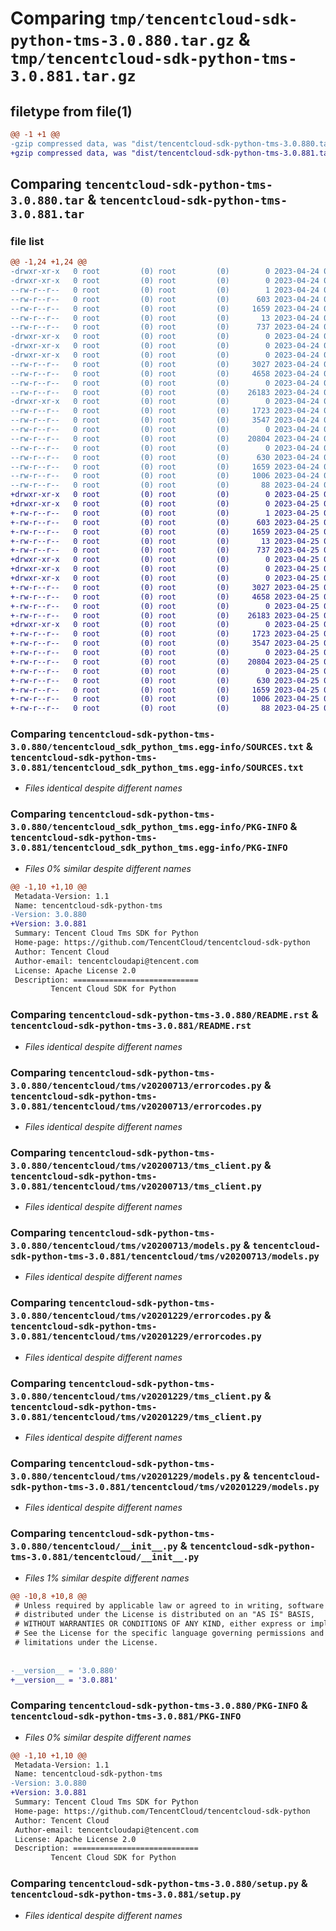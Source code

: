 # Comparing `tmp/tencentcloud-sdk-python-tms-3.0.880.tar.gz` & `tmp/tencentcloud-sdk-python-tms-3.0.881.tar.gz`

## filetype from file(1)

```diff
@@ -1 +1 @@
-gzip compressed data, was "dist/tencentcloud-sdk-python-tms-3.0.880.tar", last modified: Mon Apr 24 03:47:04 2023, max compression
+gzip compressed data, was "dist/tencentcloud-sdk-python-tms-3.0.881.tar", last modified: Tue Apr 25 00:59:16 2023, max compression
```

## Comparing `tencentcloud-sdk-python-tms-3.0.880.tar` & `tencentcloud-sdk-python-tms-3.0.881.tar`

### file list

```diff
@@ -1,24 +1,24 @@
-drwxr-xr-x   0 root         (0) root         (0)        0 2023-04-24 03:47:04.000000 tencentcloud-sdk-python-tms-3.0.880/
-drwxr-xr-x   0 root         (0) root         (0)        0 2023-04-24 03:47:04.000000 tencentcloud-sdk-python-tms-3.0.880/tencentcloud_sdk_python_tms.egg-info/
--rw-r--r--   0 root         (0) root         (0)        1 2023-04-24 03:47:04.000000 tencentcloud-sdk-python-tms-3.0.880/tencentcloud_sdk_python_tms.egg-info/dependency_links.txt
--rw-r--r--   0 root         (0) root         (0)      603 2023-04-24 03:47:04.000000 tencentcloud-sdk-python-tms-3.0.880/tencentcloud_sdk_python_tms.egg-info/SOURCES.txt
--rw-r--r--   0 root         (0) root         (0)     1659 2023-04-24 03:47:04.000000 tencentcloud-sdk-python-tms-3.0.880/tencentcloud_sdk_python_tms.egg-info/PKG-INFO
--rw-r--r--   0 root         (0) root         (0)       13 2023-04-24 03:47:04.000000 tencentcloud-sdk-python-tms-3.0.880/tencentcloud_sdk_python_tms.egg-info/top_level.txt
--rw-r--r--   0 root         (0) root         (0)      737 2023-04-24 03:47:04.000000 tencentcloud-sdk-python-tms-3.0.880/README.rst
-drwxr-xr-x   0 root         (0) root         (0)        0 2023-04-24 03:47:04.000000 tencentcloud-sdk-python-tms-3.0.880/tencentcloud/
-drwxr-xr-x   0 root         (0) root         (0)        0 2023-04-24 03:47:04.000000 tencentcloud-sdk-python-tms-3.0.880/tencentcloud/tms/
-drwxr-xr-x   0 root         (0) root         (0)        0 2023-04-24 03:47:04.000000 tencentcloud-sdk-python-tms-3.0.880/tencentcloud/tms/v20200713/
--rw-r--r--   0 root         (0) root         (0)     3027 2023-04-24 03:47:04.000000 tencentcloud-sdk-python-tms-3.0.880/tencentcloud/tms/v20200713/errorcodes.py
--rw-r--r--   0 root         (0) root         (0)     4658 2023-04-24 03:47:04.000000 tencentcloud-sdk-python-tms-3.0.880/tencentcloud/tms/v20200713/tms_client.py
--rw-r--r--   0 root         (0) root         (0)        0 2023-04-24 03:47:04.000000 tencentcloud-sdk-python-tms-3.0.880/tencentcloud/tms/v20200713/__init__.py
--rw-r--r--   0 root         (0) root         (0)    26183 2023-04-24 03:47:04.000000 tencentcloud-sdk-python-tms-3.0.880/tencentcloud/tms/v20200713/models.py
-drwxr-xr-x   0 root         (0) root         (0)        0 2023-04-24 03:47:04.000000 tencentcloud-sdk-python-tms-3.0.880/tencentcloud/tms/v20201229/
--rw-r--r--   0 root         (0) root         (0)     1723 2023-04-24 03:47:04.000000 tencentcloud-sdk-python-tms-3.0.880/tencentcloud/tms/v20201229/errorcodes.py
--rw-r--r--   0 root         (0) root         (0)     3547 2023-04-24 03:47:04.000000 tencentcloud-sdk-python-tms-3.0.880/tencentcloud/tms/v20201229/tms_client.py
--rw-r--r--   0 root         (0) root         (0)        0 2023-04-24 03:47:04.000000 tencentcloud-sdk-python-tms-3.0.880/tencentcloud/tms/v20201229/__init__.py
--rw-r--r--   0 root         (0) root         (0)    20804 2023-04-24 03:47:04.000000 tencentcloud-sdk-python-tms-3.0.880/tencentcloud/tms/v20201229/models.py
--rw-r--r--   0 root         (0) root         (0)        0 2023-04-24 03:47:04.000000 tencentcloud-sdk-python-tms-3.0.880/tencentcloud/tms/__init__.py
--rw-r--r--   0 root         (0) root         (0)      630 2023-04-24 03:47:04.000000 tencentcloud-sdk-python-tms-3.0.880/tencentcloud/__init__.py
--rw-r--r--   0 root         (0) root         (0)     1659 2023-04-24 03:47:04.000000 tencentcloud-sdk-python-tms-3.0.880/PKG-INFO
--rw-r--r--   0 root         (0) root         (0)     1006 2023-04-24 03:47:04.000000 tencentcloud-sdk-python-tms-3.0.880/setup.py
--rw-r--r--   0 root         (0) root         (0)       88 2023-04-24 03:47:04.000000 tencentcloud-sdk-python-tms-3.0.880/setup.cfg
+drwxr-xr-x   0 root         (0) root         (0)        0 2023-04-25 00:59:16.000000 tencentcloud-sdk-python-tms-3.0.881/
+drwxr-xr-x   0 root         (0) root         (0)        0 2023-04-25 00:59:16.000000 tencentcloud-sdk-python-tms-3.0.881/tencentcloud_sdk_python_tms.egg-info/
+-rw-r--r--   0 root         (0) root         (0)        1 2023-04-25 00:59:16.000000 tencentcloud-sdk-python-tms-3.0.881/tencentcloud_sdk_python_tms.egg-info/dependency_links.txt
+-rw-r--r--   0 root         (0) root         (0)      603 2023-04-25 00:59:16.000000 tencentcloud-sdk-python-tms-3.0.881/tencentcloud_sdk_python_tms.egg-info/SOURCES.txt
+-rw-r--r--   0 root         (0) root         (0)     1659 2023-04-25 00:59:16.000000 tencentcloud-sdk-python-tms-3.0.881/tencentcloud_sdk_python_tms.egg-info/PKG-INFO
+-rw-r--r--   0 root         (0) root         (0)       13 2023-04-25 00:59:16.000000 tencentcloud-sdk-python-tms-3.0.881/tencentcloud_sdk_python_tms.egg-info/top_level.txt
+-rw-r--r--   0 root         (0) root         (0)      737 2023-04-25 00:59:16.000000 tencentcloud-sdk-python-tms-3.0.881/README.rst
+drwxr-xr-x   0 root         (0) root         (0)        0 2023-04-25 00:59:16.000000 tencentcloud-sdk-python-tms-3.0.881/tencentcloud/
+drwxr-xr-x   0 root         (0) root         (0)        0 2023-04-25 00:59:16.000000 tencentcloud-sdk-python-tms-3.0.881/tencentcloud/tms/
+drwxr-xr-x   0 root         (0) root         (0)        0 2023-04-25 00:59:16.000000 tencentcloud-sdk-python-tms-3.0.881/tencentcloud/tms/v20200713/
+-rw-r--r--   0 root         (0) root         (0)     3027 2023-04-25 00:59:16.000000 tencentcloud-sdk-python-tms-3.0.881/tencentcloud/tms/v20200713/errorcodes.py
+-rw-r--r--   0 root         (0) root         (0)     4658 2023-04-25 00:59:16.000000 tencentcloud-sdk-python-tms-3.0.881/tencentcloud/tms/v20200713/tms_client.py
+-rw-r--r--   0 root         (0) root         (0)        0 2023-04-25 00:59:16.000000 tencentcloud-sdk-python-tms-3.0.881/tencentcloud/tms/v20200713/__init__.py
+-rw-r--r--   0 root         (0) root         (0)    26183 2023-04-25 00:59:16.000000 tencentcloud-sdk-python-tms-3.0.881/tencentcloud/tms/v20200713/models.py
+drwxr-xr-x   0 root         (0) root         (0)        0 2023-04-25 00:59:16.000000 tencentcloud-sdk-python-tms-3.0.881/tencentcloud/tms/v20201229/
+-rw-r--r--   0 root         (0) root         (0)     1723 2023-04-25 00:59:16.000000 tencentcloud-sdk-python-tms-3.0.881/tencentcloud/tms/v20201229/errorcodes.py
+-rw-r--r--   0 root         (0) root         (0)     3547 2023-04-25 00:59:16.000000 tencentcloud-sdk-python-tms-3.0.881/tencentcloud/tms/v20201229/tms_client.py
+-rw-r--r--   0 root         (0) root         (0)        0 2023-04-25 00:59:16.000000 tencentcloud-sdk-python-tms-3.0.881/tencentcloud/tms/v20201229/__init__.py
+-rw-r--r--   0 root         (0) root         (0)    20804 2023-04-25 00:59:16.000000 tencentcloud-sdk-python-tms-3.0.881/tencentcloud/tms/v20201229/models.py
+-rw-r--r--   0 root         (0) root         (0)        0 2023-04-25 00:59:16.000000 tencentcloud-sdk-python-tms-3.0.881/tencentcloud/tms/__init__.py
+-rw-r--r--   0 root         (0) root         (0)      630 2023-04-25 00:59:16.000000 tencentcloud-sdk-python-tms-3.0.881/tencentcloud/__init__.py
+-rw-r--r--   0 root         (0) root         (0)     1659 2023-04-25 00:59:16.000000 tencentcloud-sdk-python-tms-3.0.881/PKG-INFO
+-rw-r--r--   0 root         (0) root         (0)     1006 2023-04-25 00:59:16.000000 tencentcloud-sdk-python-tms-3.0.881/setup.py
+-rw-r--r--   0 root         (0) root         (0)       88 2023-04-25 00:59:16.000000 tencentcloud-sdk-python-tms-3.0.881/setup.cfg
```

### Comparing `tencentcloud-sdk-python-tms-3.0.880/tencentcloud_sdk_python_tms.egg-info/SOURCES.txt` & `tencentcloud-sdk-python-tms-3.0.881/tencentcloud_sdk_python_tms.egg-info/SOURCES.txt`

 * *Files identical despite different names*

### Comparing `tencentcloud-sdk-python-tms-3.0.880/tencentcloud_sdk_python_tms.egg-info/PKG-INFO` & `tencentcloud-sdk-python-tms-3.0.881/tencentcloud_sdk_python_tms.egg-info/PKG-INFO`

 * *Files 0% similar despite different names*

```diff
@@ -1,10 +1,10 @@
 Metadata-Version: 1.1
 Name: tencentcloud-sdk-python-tms
-Version: 3.0.880
+Version: 3.0.881
 Summary: Tencent Cloud Tms SDK for Python
 Home-page: https://github.com/TencentCloud/tencentcloud-sdk-python
 Author: Tencent Cloud
 Author-email: tencentcloudapi@tencent.com
 License: Apache License 2.0
 Description: ============================
         Tencent Cloud SDK for Python
```

### Comparing `tencentcloud-sdk-python-tms-3.0.880/README.rst` & `tencentcloud-sdk-python-tms-3.0.881/README.rst`

 * *Files identical despite different names*

### Comparing `tencentcloud-sdk-python-tms-3.0.880/tencentcloud/tms/v20200713/errorcodes.py` & `tencentcloud-sdk-python-tms-3.0.881/tencentcloud/tms/v20200713/errorcodes.py`

 * *Files identical despite different names*

### Comparing `tencentcloud-sdk-python-tms-3.0.880/tencentcloud/tms/v20200713/tms_client.py` & `tencentcloud-sdk-python-tms-3.0.881/tencentcloud/tms/v20200713/tms_client.py`

 * *Files identical despite different names*

### Comparing `tencentcloud-sdk-python-tms-3.0.880/tencentcloud/tms/v20200713/models.py` & `tencentcloud-sdk-python-tms-3.0.881/tencentcloud/tms/v20200713/models.py`

 * *Files identical despite different names*

### Comparing `tencentcloud-sdk-python-tms-3.0.880/tencentcloud/tms/v20201229/errorcodes.py` & `tencentcloud-sdk-python-tms-3.0.881/tencentcloud/tms/v20201229/errorcodes.py`

 * *Files identical despite different names*

### Comparing `tencentcloud-sdk-python-tms-3.0.880/tencentcloud/tms/v20201229/tms_client.py` & `tencentcloud-sdk-python-tms-3.0.881/tencentcloud/tms/v20201229/tms_client.py`

 * *Files identical despite different names*

### Comparing `tencentcloud-sdk-python-tms-3.0.880/tencentcloud/tms/v20201229/models.py` & `tencentcloud-sdk-python-tms-3.0.881/tencentcloud/tms/v20201229/models.py`

 * *Files identical despite different names*

### Comparing `tencentcloud-sdk-python-tms-3.0.880/tencentcloud/__init__.py` & `tencentcloud-sdk-python-tms-3.0.881/tencentcloud/__init__.py`

 * *Files 1% similar despite different names*

```diff
@@ -10,8 +10,8 @@
 # Unless required by applicable law or agreed to in writing, software
 # distributed under the License is distributed on an "AS IS" BASIS,
 # WITHOUT WARRANTIES OR CONDITIONS OF ANY KIND, either express or implied.
 # See the License for the specific language governing permissions and
 # limitations under the License.
 
 
-__version__ = '3.0.880'
+__version__ = '3.0.881'
```

### Comparing `tencentcloud-sdk-python-tms-3.0.880/PKG-INFO` & `tencentcloud-sdk-python-tms-3.0.881/PKG-INFO`

 * *Files 0% similar despite different names*

```diff
@@ -1,10 +1,10 @@
 Metadata-Version: 1.1
 Name: tencentcloud-sdk-python-tms
-Version: 3.0.880
+Version: 3.0.881
 Summary: Tencent Cloud Tms SDK for Python
 Home-page: https://github.com/TencentCloud/tencentcloud-sdk-python
 Author: Tencent Cloud
 Author-email: tencentcloudapi@tencent.com
 License: Apache License 2.0
 Description: ============================
         Tencent Cloud SDK for Python
```

### Comparing `tencentcloud-sdk-python-tms-3.0.880/setup.py` & `tencentcloud-sdk-python-tms-3.0.881/setup.py`

 * *Files identical despite different names*

